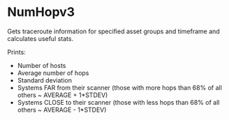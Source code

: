 NumHopv3
========

Gets traceroute information for specified asset groups and timeframe and calculates useful stats.

Prints:

* Number of hosts
* Average number of hops
* Standard deviation
* Systems FAR from their scanner (those with more hops than 68% of all others ~ AVERAGE + 1*STDEV)
* Systems CLOSE to their scanner (those with less hops than 68% of all others ~ AVERAGE - 1*STDEV)